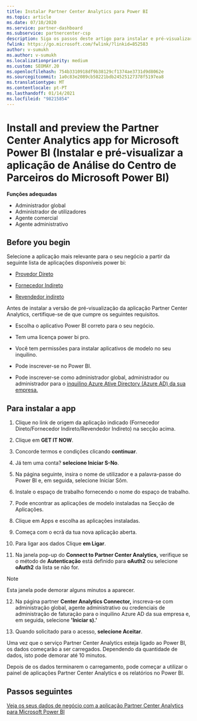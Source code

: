 ```yaml
---
title: Instalar Partner Center Analytics para Power BI
ms.topic: article
ms.date: 07/10/2020
ms.service: partner-dashboard
ms.subservice: partnercenter-csp
description: Siga os passos deste artigo para instalar e pré-visualizar a app Partner Center Analytics para Power BI (para parceiros diretos em CSP).
fwlink: https://go.microsoft.com/fwlink/?linkid=852583
author: v-sumukh
ms.author: v-sumukh
ms.localizationpriority: medium
ms.custom: SEOMAY.20
ms.openlocfilehash: 754b3310918df9b38129cf1374ae3731d9d8062e
ms.sourcegitcommit: 1a0c83e2089cb58221bdb24525127378f5197ea8
ms.translationtype: MT
ms.contentlocale: pt-PT
ms.lasthandoff: 01/14/2021
ms.locfileid: "98215854"
---
```

# <a name="install-and-preview-the-partner-center-analytics-app-for-microsoft-power-bi"></a>Install and preview the Partner Center Analytics app for Microsoft Power BI (Instalar e pré-visualizar a aplicação de Análise do Centro de Parceiros do Microsoft Power BI)


**Funções adequadas**
-   Administrador global
-   Administrador de utilizadores
-   Agente comercial
-   Agente administrativo

## <a name="before-you-begin"></a>Before you begin

Selecione a aplicação mais relevante para o seu negócio a partir da seguinte lista de aplicações disponíveis power bi:
- [Provedor Direto](https://appsource.microsoft.com/product/power-bi/partnercenteranalytics.direct_provider_partner_analytics)

- [Fornecedor Indireto](https://appsource.microsoft.com/product/power-bi/partnercenteranalytics.indirect_provider_partner_analytics)

- [Revendedor indireto](https://appsource.microsoft.com/product/power-bi/partnercenteranalytics.indirect_reseller_partner_analytics)

Antes de instalar a versão de pré-visualização da aplicação Partner Center Analytics, certifique-se de que cumpre os seguintes requisitos.

- Escolha o aplicativo Power BI correto para o seu negócio.

- Tem uma licença power bi pro.

- Você tem permissões para instalar aplicativos de modelo no seu inquilino.

- Pode inscrever-se no Power BI.

- Pode inscrever-se como administrador global, administrador ou administrador para o [inquilino Azure Ative Directory (Azure AD) da sua empresa.](azure-active-directory-tenants-and-partner-center.md)

## <a name="to-install-the-app"></a>Para instalar a app

1. Clique no link de origem da aplicação indicado (Fornecedor Direto/Fornecedor Indireto/Revendedor Indireto) na secção acima.

2. Clique em **GET IT NOW**. 

3. Concorde termos e condições clicando **continuar**.

4. Já tem uma conta? **selecione Iniciar S-No**.

5. Na página seguinte, insira o nome de utilizador e a palavra-passe do Power BI e, em seguida, selecione Iniciar Sôm.

6. Instale o espaço de trabalho fornecendo o nome do espaço de trabalho.

7. Pode encontrar as aplicações de modelo instaladas na Secção de Aplicações.

8. Clique em Apps e escolha as aplicações instaladas.

9. Começa com o ecrã da tua nova aplicação aberta.

10. Para ligar aos dados Clique **em Ligar**.

11. Na janela pop-up do **Connect to Partner Center Analytics,** verifique se o método de **Autenticação** está definido para **oAuth2** ou selecione **oAuth2** da lista se não for. 

> [!NOTE]  
>  Esta janela pode demorar alguns minutos a aparecer.

12. Na página partner **Center Analytics Connector,** inscreva-se com administração global, agente administrativo ou credenciais de administração de faturação para o inquilino Azure AD da sua empresa e, em seguida, selecione **'Iniciar s).'**
 
13. Quando solicitado para o acesso, **selecione Aceitar**. 

Uma vez que o serviço Partner Center Analytics esteja ligado ao Power BI, os dados começarão a ser carregados. Dependendo da quantidade de dados, isto pode demorar até 10 minutos. 

Depois de os dados terminarem o carregamento, pode começar a utilizar o painel de aplicações Partner Center Analytics e os relatórios no Power BI.

## <a name="next-steps"></a>Passos seguintes

[Veja os seus dados de negócio com a aplicação Partner Center Analytics para Microsoft Power BI](power-bi-app-for-direct-partners-use.md)
